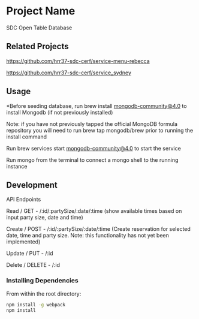 # Project Name

SDC Open Table Database

## Related Projects

https://github.com/hrr37-sdc-cerf/service-menu-rebecca

https://github.com/hrr37-sdc-cerf/service_sydney

## Usage

*Before seeding database, run brew install mongodb-community@4.0 to install Mongodb (if not previously installed)

Note: if you have not previously tapped the official MongoDB formula repository you will need to run brew tap mongodb/brew prior to running the install command

Run brew services start mongodb-community@4.0 to start the service

Run mongo from the terminal to connect a mongo shell to the running instance

## Development

API Endpoints

Read / GET - /:id/:partySize/:date/:time (show available times based on input party size, date and time)

Create / POST - /:id/:partySize/:date/:time (Create reservation for selected date, time and party size. Note: this functionality has not yet been implemented)

Update / PUT - /:id

Delete / DELETE - /:id

### Installing Dependencies

From within the root directory:

```sh
npm install -g webpack
npm install
```

